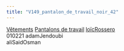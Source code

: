 ```yaml
---
title: "V149_pantalon_de_travail_noir_42"
---
```


[Vêtements](notes/equipements/L_Vetements.md) [Pantalons de travail](notes/equipements/vetements/V_PantalonsDeTravail.md) [loïcRossero](notes/utilisateurs/beneficiaires/loïcRossero.md)\
010221 adamJendoubi\
aliSaidOsman